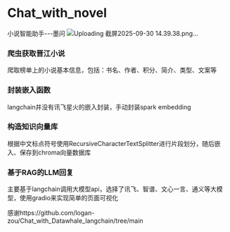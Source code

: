 # Chat_with_novel
小说智能助手---墨问
![Uploading 截屏2025-09-30 14.39.38.png…]()

### 爬虫获取晋江小说
爬取榜单上的小说基本信息，包括：书名、作者、积分、简介、类型、文案等

### 封装嵌入函数
langchain并没有讯飞星火的嵌入封装，手动封装spark embedding

### 构造知识向量库
根据中文标点符号使用RecursiveCharacterTextSplitter进行片段划分，随后嵌入、保存到chroma向量数据库

### 基于RAG的LLM回复
主要基于langchain调用大模型api，选择了讯飞、智谱、文心一言、通义等大模型，使用gradio来实现简单的页面可视化

感谢https://github.com/logan-zou/Chat_with_Datawhale_langchain/tree/main
